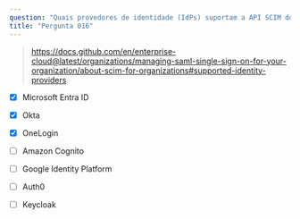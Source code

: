 ```yaml
---
question: "Quais provedores de identidade (IdPs) suportam a API SCIM do GitHub Enterprise Cloud para organizações? (Escolha três.)"
title: "Pergunta 016"
---
```


> https://docs.github.com/en/enterprise-cloud@latest/organizations/managing-saml-single-sign-on-for-your-organization/about-scim-for-organizations#supported-identity-providers
- [x] Microsoft Entra ID
- [x] Okta
- [x] OneLogin
- [ ] Amazon Cognito
- [ ] Google Identity Platform
- [ ] Auth0
- [ ] Keycloak

